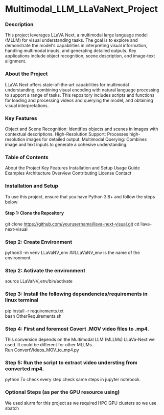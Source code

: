 # Multimodal_LLM_LLaVaNext_Project

### Description
This project leverages LLaVA Next, a multimodal large language model (MLLM) for visual understanding tasks. The goal is to explore and demonstrate the model's capabilities in interpreting visual information, handling multimodal inputs, and generating detailed outputs. Key applications include object recognition, scene description, and image-text alignment.

### About the Project
LLaVA Next offers state-of-the-art capabilities for multimodal understanding, combining visual encoding with natural language processing to support a range of tasks. This repository includes scripts and functions for loading and processing videos and querying the model, and obtaining visual interpretations.

### Key Features
Object and Scene Recognition: Identifies objects and scenes in images with contextual descriptions.
High-Resolution Support: Processes high-resolution images for detailed output.
Multimodal Querying: Combines image and text inputs to generate a cohesive understanding.

### Table of Contents
About the Project
Key Features
Installation and Setup
Usage Guide
Examples
Architecture Overview
Contributing
License
Contact

### Installation and Setup
To use this project, ensure that you have Python 3.8+ and follow the steps below:
#### Step 1: Clone the Repository
git clone https://github.com/yourusername/llava-next-visual.git
cd llava-next-visual

### Step 2: Create Environment <br />
python3 -m venv LLaVaNV_env      ##LLaVaNV_env is the name of the environment

### Step 2: Activate the environment
source LLaVaNV_env/bin/activate 

### Step 3: Install the following dependencies/requirements in linux terminal <br />
pip install -r requirements.txt <br />
bash OtherRequirements.sh <br />

### Step 4: First and foremost Covert .MOV video files to .mp4. 
This conversion depends on the Multimodal LLM (MLLMs) LLaVa-Next we used. It could be different for other MLLMs.<br />
Run ConvertVideos_MOV_to_mp4.py

### Step 5: Run the script to extract video understing from converted mp4.
python <ADD name of the script>
To check every step check same steps in jupyter notebook.
### Optional Steps (as per the GPU resource using)
We used slurm for this project as we required HPC GPU clusters so we use sbatch <br />


